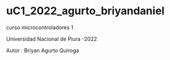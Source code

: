 # uC1_2022_agurto_briyandaniel

curso microcontroladores 1 

Universidad Nacional de Piura -2022

Autor : Briyan Agurto Quiroga

